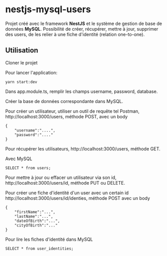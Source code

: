 # nestjs-mysql-users



Projet créé avec le framework __NestJS__ et le système de gestion de base de données __MySQL__. Possibilité de créer, récupérer, mettre à jour, supprimer des users, de les relier à une fiche d'identité (relation one-to-one).



## Utilisation

Cloner le projet

Pour lancer l'application:

```
yarn start:dev
```

Dans app.module.ts, remplir les champs username, password, database.

Créer la base de données correspondante dans MySQL.

Pour créer un utilisateur, utiliser un outil de requête tel Postman, http://localhost:3000/users, méthode POST, avec un body 

```
{
    "username":"....",
    "password":"...."
}
```
Pour récupérer les utilisateurs, http://localhost:3000/users, méthode GET.

Avec MySQL

```
SELECT * from users;
```
Pour mettre à jour ou effacer un utilisateur via son id,  http://localhost:3000/users/id, méthode PUT ou DELETE.

Pour créer une fiche d'identité d'un user avec un certain id
http://localhost:3000/users/id/identies, méthode POST avec un body

```
{
    "firstName":"...",
    "lastName":"...",
    "dateOfBirth":"...",
    "cityOfBirth":"..."
}
```

Pour lire les fiches d'identité dans MySQL

```
SELECT * from user_identities;
```

